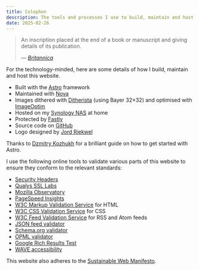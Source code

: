 ```yaml
---
title: Colophon
description: The tools and processes I use to build, maintain and host this website.
date: 2025-02-26
---
```


> An inscription placed at the end of a book or manuscript and giving details of its publication.
>
> &mdash; <cite>[Britannica](https://www.britannica.com/art/colophon-visual-arts)</cite>

For the technology-minded, here are some details of how I build, maintain and host this website.

* Built with the [Astro](https://astro.build) framework
* Maintained with [Nova](https://nova.app)
* Images dithered with [Ditherista](https://github.com/robertkist/ditherista/) (using Bayer 32&times;32) and optimised with [ImageOptim](https://imageoptim.com/)
* Hosted on my [Synology NAS](/blog/23-moving-to-local-hosting/) at home
* Protected by [Fastly](https://www.fastly.com)
* Source code on [GitHub](https://github.com/rubenarakelyan/wackomenace.co.uk)
* Logo designed by [Jord Riekwel](https://larkef.com)

Thanks to [Dzmitry Kozhukh](https://www.kozhuhds.com/blog/how-to-build-a-static-lightweight-mdx-blog-with-astro-step-by-step-guide) for a brilliant guide on how to get started with Astro.

I use the following online tools to validate various parts of this website to ensure they conform to the relevant standards:

* [Security Headers](https://securityheaders.com)
* [Qualys SSL Labs](https://www.ssllabs.com)
* [Mozilla Observatory](https://observatory.mozilla.org)
* [PageSpeed Insights](https://pagespeed.web.dev)
* [W3C Markup Validation Service](https://validator.w3.org) for HTML
* [W3C CSS Validation Service](https://jigsaw.w3.org/css-validator/) for CSS
* [W3C Feed Validation Service](https://validator.w3.org/feed/) for RSS and Atom feeds
* [JSON feed validator](https://validator.jsonfeed.org)
* [Schema.org validator](https://validator.schema.org)
* [OPML validator](http://validator.opml.org)
* [Google Rich Results Test](https://search.google.com/test/rich-results)
* [WAVE accessibility](https://wave.webaim.org/aim/)

This website also adheres to the [Sustainable Web Manifesto](https://www.sustainablewebmanifesto.com/).
